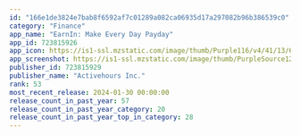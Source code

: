 ```yaml
---
id: "166e1de3824e7bab8f6592af7c01289a082ca06935d17a297082b96b386539c0"
category: "Finance"
app_name: "EarnIn: Make Every Day Payday"
app_id: 723815926
app_icon: https://is1-ssl.mzstatic.com/image/thumb/Purple116/v4/41/13/62/411362f7-973d-db34-5f0b-b6d48e7982a6/AppIcon-0-0-1x_U007ephone-0-0-0-85-220.png/1024x1024bb.png
app_screenshot: https://is1-ssl.mzstatic.com/image/thumb/PurpleSource126/v4/a7/b5/e3/a7b5e3b2-86e7-728c-246f-5f93c637c385/3aabb23c-1788-4dd3-aeac-1bd00c51fcbd_1_-_iOS_LG.png/1242x2688bb.png
publisher_id: 723815929
publisher_name: "Activehours Inc."
rank: 53
most_recent_release: 2024-01-30 00:00:00
release_count_in_past_year: 57
release_count_in_past_year_category: 20
release_count_in_past_year_top_in_category: 28
---
```

